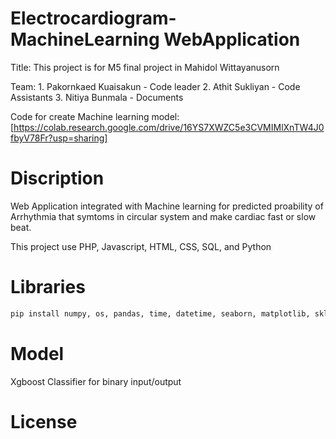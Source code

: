 # Electrocardiogram-MachineLearning WebApplication

Title:  This project is for M5 final project in Mahidol Wittayanusorn

Team: 1. Pakornkaed Kuaisakun  - Code leader
      2. Athit Sukliyan        - Code Assistants
      3. Nitiya Bunmala        - Documents
      
Code for create Machine learning model: [https://colab.research.google.com/drive/16YS7XWZC5e3CVMIMlXnTW4J0fbyV78Fr?usp=sharing]

# Discription

Web Application integrated with Machine learning for predicted proability of Arrhythmia that symtoms in circular system and make cardiac fast or slow beat.

This project use PHP, Javascript, HTML, CSS, SQL, and Python

# Libraries

```python
pip install numpy, os, pandas, time, datetime, seaborn, matplotlib, sklearn==1.2.0, tensorflow, keras, joblib, xgboost
```

# Model

Xgboost Classifier for binary input/output

# License

